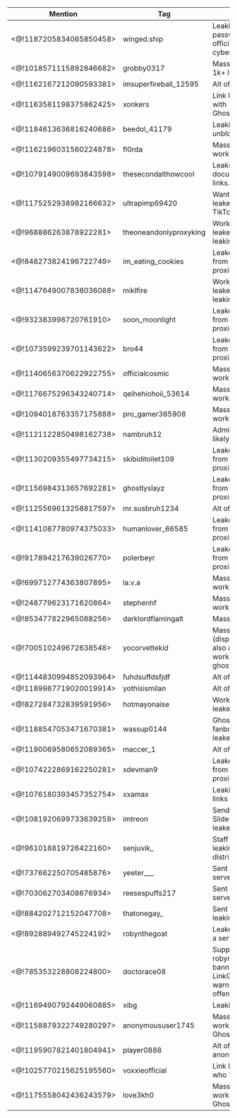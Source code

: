 Mention | Tag | Reason | Proof
---- | ---- | ---- | ---
<@!1187205834065850458> | winged.ship | Leaking premium IN passwords (fraud; official cybercriminal) | https://i.imgur.com/1YHjnMJ.png
<@!1018571115892846682> | grobby0317 | Mass leak; leaked 1k+ links | https://i.imgur.com/dGPiSLf.png
<@!1162167212090593381> | imsuperfireball_12595 | Alt of grobby0317 | https://i.imgur.com/dGPiSLf.png
<@!1163581198375862425> | xonkers | Link leaking + Works with GhostedZoomer77. | https://i.imgur.com/OlfezBp.png
<@!1184613636816240686> | beedol_41179 | Leaking Doge unblocker links | https://i.imgur.com/hhYJevK.png
<@!1162196031560224878> | fl0rda | Mass link leaking & working with leakers | https://i.imgur.com/izdrIzb.png
<@!1079149009693843598> | thesecondalthowcool | Leaks multiple documents full of links. | https://i.imgur.com/wkOTgnf.png
<@!1175252938982166632> | ultrapimp69420 | Wanting to advertise leaked links on TikTok & sell them. | https://i.imgur.com/zXoItTB.png
<@!968886263878922281> | theoneandonlyproxyking | Working with link leakers, also mass leaking. | https://i.imgur.com/kOGbxGA.png
<@!848273824196722749> | im_eating_cookies | Leaked several links from several different proxies. | https://i.imgur.com/OdJInz5.png
<@!1147649007838036088> | miklfire | Working with link leakers, also mass leaking. | https://i.imgur.com/DlvBCCj.png
<@!932383998720761910> | soon_moonlight | Leaked several links from several different proxies. | https://i.imgur.com/Z4Xd2Gb.png
<@!1073599239701143622> | bro44 | Leaked several links from several different proxies. | https://i.imgur.com/5CL33Uj.png
<@!1140656370622922755> | officialcosmic | Mass link leaking & working with leakers | https://i.imgur.com/DXdq8fc.png
<@!1176675296343240714> | qeihehiohoii_53614 | Mass link leaking & working with leakers | https://i.imgur.com/d5AUDOo.png
<@!1094018763357175888> | pro_gamer365908 | Mass link leaking & working with leakers | https://i.imgur.com/Roe0u0t.png
<@!1121122850498162738> | nambruh12 | Admitted to leaking, likely an alt | https://i.imgur.com/ktBXS5p.png
<@!1130209355497734215> | skibiditoilet109 | Leaked several links from several different proxies. | https://i.imgur.com/4F1dd4v.png
<@!1156984313657692281> | ghostlyslayz | Leaked several links from several different proxies. | https://i.imgur.com/EKxsepv.png
<@!1125569613258817597> | mr.susbruh1234 | Alt of nambruh12 | https://i.imgur.com/8f7C3ry.jpeg
<@!1141087780974375033> | humanlover_66585 | Leaked several links from several different proxies. | https://i.imgur.com/m3HNvXx.png
<@!917894217639026770> | polerbeyr | Leaked several links from several different proxies. | https://i.imgur.com/EfIJiMT.png
<@!699712774363807895> | la.v.a | Mass link leaking & working with leakers | https://i.imgur.com/beuhqDg.png
<@!248779623171620864> | stephenhf | Mass link leaking & working with leakers | https://i.imgur.com/LIHSwOx.png
<@!853477822965088256> | darklordflamingalt | Mass link leaking  | https://i.imgur.com/xmA2ozz.png
<@!700510249672638548> | yocorvettekid | Mass link leaking (dispenser "bot"). also allegedly working with ghostedzoomer | https://i.imgur.com/SvtYmxH.png
<@!1144830994852093964> | fuhdsuffdsfjdf | Alt of yocorvettekid | https://i.imgur.com/SvtYmxH.png
<@!1189987719020019914> | yothisismilan | Alt of yocorvettekid | https://i.imgur.com/0zqdYGZ.png
<@!827284732839591956> | hotmayonaise | Working with link leakers. | https://i.imgur.com/0fvgP5P.png
<@!1188547053471670381> | wassup0144 | GhostedZoomer fanboy (PFP), mass leaked | https://i.imgur.com/5ElpurE.png
<@!1190069580652089365> | maccer_1 | Alt of yocorvettekid | https://i.imgur.com/SvtYmxH.png
<@!1074222869162250281> | xdevman9 | Leaked several links from several different proxies. | https://i.imgur.com/QjouhFd.png
<@!1076180393457352754> | xxamax | Leaking premium IN links | https://i.imgur.com/DjhBzti.png
<@!1081920699733639259> | imtreon | Sending a Google Slideshow with leaked links | https://i.imgur.com/xkBENjU.png
<@!961018819726422160> | senjuvik_ | Staff in a large link leaking server, distributed links. | https://i.imgur.com/HDpO6J6.png
<@!737662250705485876> | yeeter___ | Sent links in a leaking server | https://i.imgur.com/AI6ogGz.png
<@!703062703408676934> | reesespuffs217 | Sent links in a leaking server | https://i.imgur.com/ysZfCEJ.png
<@!884202712152047708> | thatonegay_ | Sent mass links in a leaking server | https://i.imgur.com/1hdMYYU.png
<@!892889492745224192> | robynthegoat | Leaked mass links in a server | https://i.imgur.com/Iubwqgp.png
<@!785353228808224800> | doctorace08 | Supporting robynthegoat and banning members of LinkGuard for warning of the offenses | https://i.imgur.com/ZXK5wDm.png
<@!1169490792449060885> | xibg | Leaking Doge links | https://i.imgur.com/HVtDrXl.png
<@!1158879322749280297> | anonymoususer1745 | Mass leaking links, working with GhostedZoomer | https://i.imgur.com/RazRwzk.png
<@!1195907821401804941> | player0888 | Alt of anonymoususer1745 | https://i.imgur.com/p9po9BT.png
<@!1025770215625195560> | voxxieofficial | Link leaking YTber who "gives out" links | https://i.imgur.com/JRrj1nq.png
<@!1175558042436243579> | love3kh0 | Mass leaking links, working with GhostedZoomer | https://i.imgur.com/CMAqUbW.png
